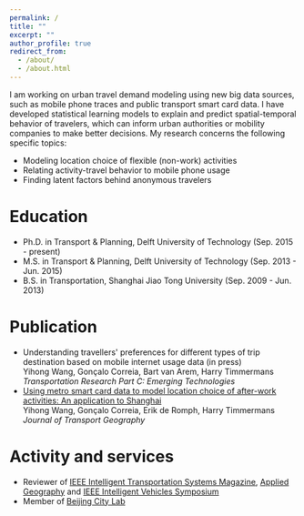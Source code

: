 ```yaml
---
permalink: /
title: ""
excerpt: ""
author_profile: true
redirect_from: 
  - /about/
  - /about.html
---
```


I am working on urban travel demand modeling using new big data sources, such as mobile phone traces and public transport smart card data. I have developed statistical learning models to explain and predict spatial-temporal behavior of travelers, which can inform urban authorities or mobility companies to make better decisions. My research concerns the following specific topics:
* Modeling location choice of flexible (non-work) activities
* Relating activity-travel behavior to mobile phone usage
* Finding latent factors behind anonymous travelers

Education
======
* Ph.D. in Transport & Planning, Delft University of Technology (Sep. 2015 - present)
* M.S. in Transport & Planning, Delft University of Technology (Sep. 2013 - Jun. 2015)
* B.S. in Transportation, Shanghai Jiao Tong University (Sep. 2009 - Jun. 2013)

Publication
======
* Understanding travellers' preferences for different types of trip destination based on mobile internet usage data (in press)</br>
    Yihong Wang, Gonçalo Correia, Bart van Arem, Harry Timmermans</br>
    <i>Transportation Research Part C: Emerging Technologies</i></br>
* <a href="https://www.sciencedirect.com/science/article/pii/S0966692317300029">Using metro smart card data to model location choice of after-work activities: An application to Shanghai</a></br>
    Yihong Wang, Gonçalo Correia, Erik de Romph, Harry Timmermans</br>
    <i>Journal of Transport Geography</i></br>

Activity and services
======
* Reviewer of <a href="http://ieeexplore.ieee.org/xpl/RecentIssue.jsp?punumber=5117645">IEEE Intelligent Transportation Systems Magazine</a>, <a href="https://www.journals.elsevier.com/applied-geography">Applied Geography</a> and <a href="http://www.2018iv.org/">IEEE Intelligent Vehicles Symposium</a>
* Member of <a href="https://www.beijingcitylab.com/">Beijing City Lab</a>